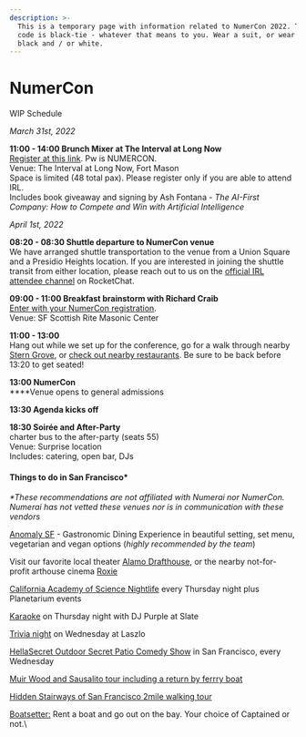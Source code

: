```yaml
---
description: >-
  This is a temporary page with information related to NumerCon 2022. The dress
  code is black-tie - whatever that means to you. Wear a suit, or wear anything
  black and / or white.
---
```


# NumerCon

WIP Schedule

_March 31st, 2022_

**11:00 - 14:00 Brunch Mixer at The Interval at Long Now**\
[Register at this link](https://www.eventbrite.com/e/brunch-at-the-interval-an-official-numerai-mixer-event-tickets-292815808967). Pw is NUMERCON. \
Venue: The Interval at Long Now, Fort Mason\
Space is limited (48 total pax). Please register only if you are able to attend IRL.\
Includes book giveaway and signing by Ash Fontana - _The AI-First Company: How to Compete and Win with Artificial Intelligence_

_April 1st, 2022_

**08:20 - 08:30 Shuttle departure to NumerCon venue**\
We have arranged shuttle transportation to the venue from a Union Square and a Presidio Heights location. If you are interested in joining the shuttle transit from either location, please reach out to us on the [official IRL attendee channel](https://rocketchat.numer.ai/channel/NUMERCON\_2022) on RocketChat.

**09:00 - 11:00 Breakfast brainstorm with Richard Craib** \
[Enter with your NumerCon registration](https://www.eventbrite.com/e/numercon-numerai-conference-2022-tickets-166200162159).\
Venue: SF Scottish Rite Masonic Center&#x20;

**11:00 - 13:00**\
Hang out while we set up for the conference, go for a walk through nearby [Stern Grove](https://sfrecpark.org/facilities/facility/details/Sigmund-Stern-Grove-375), or [check out nearby restaurants](https://www.google.com/maps/search/restaurants/@37.734537,-122.4805883,16z/data=!3m1!4b1). Be sure to be back before 13:20 to get seated! &#x20;

**13:00 NumerCon**\
****Venue opens to general admissions

**13:30 Agenda kicks off**

**18:30 Soirée and After-Party**\
charter bus to the after-party (seats 55)\
Venue: Surprise location \
Includes: catering, open bar, DJs

#### Things to do in San Francisco\*

_\*These recommendations are not affiliated with Numerai nor NumerCon. Numerai has not vetted these venues nor is in communication with these vendors_

[Anomaly SF](https://anomalysf.com) - Gastronomic Dining Experience in beautiful setting, set menu, vegetarian and vegan options (_highly recommended by the team_)

Visit our favorite local theater [Alamo Drafthouse](https://drafthouse.com/sf), or the nearby not-for-profit arthouse cinema [Roxie](https://www.roxie.com)

[California Academy of Science Nightlife](https://www.calacademy.org/nightlife) every Thursday night plus Planetarium events

[Karaoke](https://www.eventbrite.com/e/dj-purple-dance-karaoke-tickets-196060882377?aff=ebdssbdestsearch) on Thursday night with DJ Purple at Slate

[Trivia night](https://www.eventbrite.com/e/trivia-night-tickets-170534471194) on Wednesday at Laszlo

[HellaSecret Outdoor Secret Patio Comedy Show](https://www.eventbrite.com/e/hellasecret-outdoor-comedy-night-secret-beer-garden-marina-tickets-152781123453?aff=ebdssbdestsearch) in San Francisco, every Wednesday

[Muir Wood and Sausalito tour including a return by ferrry boat](https://www.eventbrite.com/e/muir-wood-and-sausalito-tour-including-a-return-by-ferrry-boat-tickets-169196855349?aff=ebdssbdestsearch)

[Hidden Stairways of San Francisco 2mile walking tour](https://www.eventbrite.com/e/hidden-stairways-of-san-francisco-tickets-231141940767?aff=ebdssbdestsearch)

[Boatsetter:](https://www.boatsetter.com) Rent a boat and go out on the bay. Your choice of Captained or not.\
